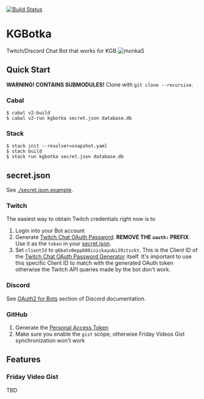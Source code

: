 [![Build Status](https://github.com/tsoding/kgbotka/workflows/CI/badge.svg)](https://github.com/tsoding/kgbotka/actions)

# KGBotka

Twitch/Discord Chat Bot that works for KGB ![monkaS](https://cdn.betterttv.net/emote/56e9f494fff3cc5c35e5287e/1x)

## Quick Start

**WARNING! CONTAINS SUBMODULES!** Clone with `git clone --recursive`.

### Cabal

```console
$ cabal v2-build
$ cabal v2-run kgbotka secret.json database.db
```

### Stack

```console
$ stack init --resolver=snapshot.yaml
$ stack build
$ stack run kgbotka secret.json database.db
```

## secret.json

See [./secret.json.example](./secret.json.example).

### Twitch

The easiest way to obtain Twitch credentials right now is to

1. Login into your Bot account
2. Generate [Twitch Chat OAuth Password](https://twitchapps.com/tmi/). **REMOVE THE `oauth:` PREFIX**. Use it as the `token` in your [secret.json](./secret.json.example).
3. Set `clientId` to `q6batx0epp608isickayubi39itsckt`. This is the Client ID of the [Twitch Chat OAuth Password Generator](https://twitchapps.com/tmi/) itself. It's important to use this specific Client ID to match with the generated OAuth token otherwise the Twitch API queries made by the bot don't work.

### Discord

See [OAuth2 for Bots](https://discord.com/developers/docs/topics/oauth2#bots) section of Discord documentation.

### GitHub

1. Generate the [Personal Access Token](https://github.com/settings/tokens)
2. Make sure you enable the `gist` scope, otherwise Friday Videos Gist synchronization won't work

## Features

### Friday Video Gist

TBD
<!-- TODO(#224): document Friday Video Gist synchronization feature -->
